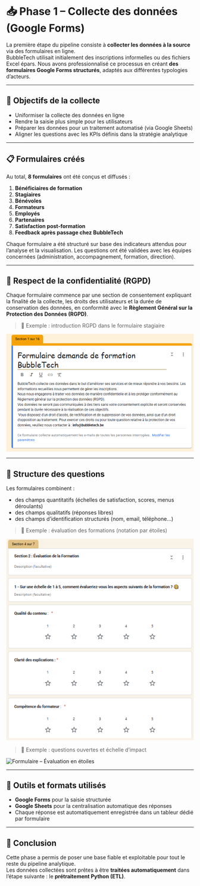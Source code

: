 # 📥 Phase 1 – Collecte des données (Google Forms)

La première étape du pipeline consiste à **collecter les données à la source** via des formulaires en ligne.  
BubbleTech utilisait initialement des inscriptions informelles ou des fichiers Excel épars. Nous avons professionnalisé ce processus en créant **des formulaires Google Forms structurés**, adaptés aux différentes typologies d’acteurs.

---

## 🎯 Objectifs de la collecte

- Uniformiser la collecte des données en ligne
- Rendre la saisie plus simple pour les utilisateurs
- Préparer les données pour un traitement automatisé (via Google Sheets)
- Aligner les questions avec les KPIs définis dans la stratégie analytique

---

## 📋 Formulaires créés

Au total, **8 formulaires** ont été conçus et diffusés :

1. **Bénéficiaires de formation**
2. **Stagiaires**
3. **Bénévoles**
4. **Formateurs**
5. **Employés**
6. **Partenaires**
7. **Satisfaction post-formation**
8. **Feedback après passage chez BubbleTech**

Chaque formulaire a été structuré sur base des indicateurs attendus pour l’analyse et la visualisation. Les questions ont été validées avec les équipes concernées (administration, accompagnement, formation, direction).

---

## 🔐 Respect de la confidentialité (RGPD)

Chaque formulaire commence par une section de consentement expliquant la finalité de la collecte, les droits des utilisateurs et la durée de conservation des données, en conformité avec le **Règlement Général sur la Protection des Données (RGPD)**.

> 📸 Exemple : introduction RGPD dans le formulaire stagiaire

![RGPD](./rgpd.PNG)

---

## 🧠 Structure des questions

Les formulaires combinent :
- des champs quantitatifs (échelles de satisfaction, scores, menus déroulants)
- des champs qualitatifs (réponses libres)
- des champs d’identification structurés (nom, email, téléphone...)

> 📸 Exemple : évaluation des formations (notation par étoiles)

![Formulaire – Évaluation en étoiles](./formulaire_satisfaction_eval.PNG)

> 📸 Exemple : questions ouvertes et échelle d’impact

![Formulaire – Évaluation en étoiles](./expérience_participant.PNG)


---

## 🔗 Outils et formats utilisés

- **Google Forms** pour la saisie structurée
- **Google Sheets** pour la centralisation automatique des réponses
- Chaque réponse est automatiquement enregistrée dans un tableur dédié par formulaire

---

## 📌 Conclusion

Cette phase a permis de poser une base fiable et exploitable pour tout le reste du pipeline analytique.  
Les données collectées sont prêtes à être **traitées automatiquement** dans l’étape suivante : le **prétraitement Python (ETL)**.

